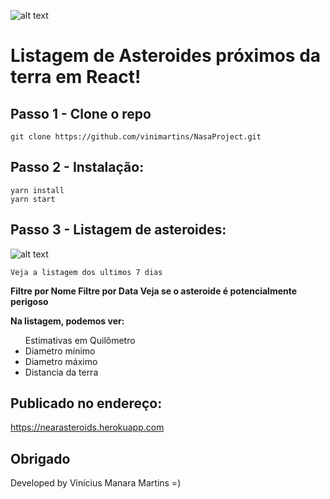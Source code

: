 ![alt text](https://www.nasa.gov/sites/all/themes/custom/nasatwo/images/nasa-logo.svg)

# Listagem de Asteroides próximos da terra em React!

## Passo 1 - Clone o repo

```
git clone https://github.com/vinimartins/NasaProject.git
```

## Passo 2 - Instalação:

```
yarn install
yarn start
```

## Passo 3 - Listagem de asteroides:

![alt text](https://i.pinimg.com/originals/5f/5a/43/5f5a4370ef9b4b020c8078374962c47b.jpg)

```
Veja a listagem dos ultimos 7 dias
```

<strong> Filtre por Nome </strong>
<strong> Filtre por Data </strong>
<strong> Veja se o asteroide é potencialmente perigoso </strong>

<strong>Na listagem, podemos ver:</strong>

<ul>Estimativas em Quilômetro
 <li>Diametro mínimo</li>
 <li>Diametro máximo</li>
 <li>Distancia da terra</li>
 </ul>

## Publicado no endereço:

https://nearasteroids.herokuapp.com

## Obrigado

Developed by Vinícius Manara Martins =)
